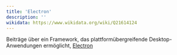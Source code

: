 ```yaml
---
title: 'Electron'
description: ''
wikidata: https://www.wikidata.org/wiki/Q21614124
---
```


Beiträge über ein Framework, das plattformübergreifende Desktop-Anwendungen ermöglicht, [Electron](https://www.electronjs.org/)
